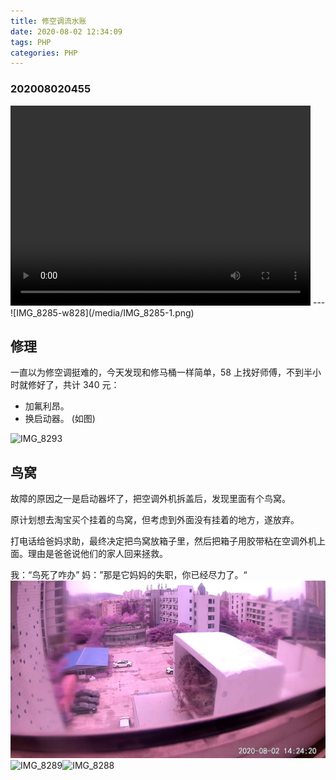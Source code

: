 ```yaml
---
title: 修空调流水账
date: 2020-08-02 12:34:09
tags: PHP
categories: PHP
---
```

### 202008020455
<video width="480" height="320" controls>
<source src="/media/1596358378.mov">
</video>
---
![IMG_8285-w828](/media/IMG_8285-1.png)

## 修理
一直以为修空调挺难的，今天发现和修马桶一样简单，58 上找好师傅，不到半小时就修好了，共计 340 元：
- 加氟利昂。
- 换启动器。 (如图)

![IMG_8293](/media/IMG_8293.heic)
## 鸟窝
故障的原因之一是启动器坏了，把空调外机拆盖后，发现里面有个鸟窝。

原计划想去淘宝买个挂着的鸟窝，但考虑到外面没有挂着的地方，遂放弃。

打电话给爸妈求助，最终决定把鸟窝放箱子里，然后把箱子用胶带粘在空调外机上面。理由是爸爸说他们的家人回来拯救。

我：“鸟死了咋办”
妈：”那是它妈妈的失职，你已经尽力了。“
![IMG_8290](/media/IMG_8290-1.jpg)
![IMG_8289](/media/IMG_8289-1.heic)![IMG_8288](/media/IMG_8288-1.heic)
